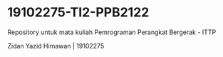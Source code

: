 # 19102275-TI2-PPB2122
Repository untuk mata kuliah Pemrograman Perangkat Bergerak - ITTP

Zidan Yazid Himawan | 19102275
